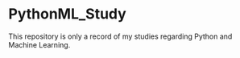 # PythonML_Study
This repository is only a record of my studies regarding Python and Machine Learning.
